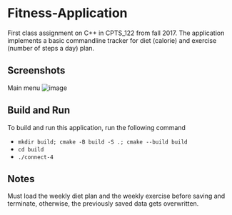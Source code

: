 # Fitness-Application
First class assignment on C++ in CPTS_122 from fall 2017. The application implements a basic commandline tracker for diet (calorie) and exercise (number of steps a day) plan.

## Screenshots

Main menu
![image](https://user-images.githubusercontent.com/34149684/128963888-e02b2874-1679-480b-8594-9b1cc77be696.png)

## Build and Run

To build and run this application, run the following command

* `mkdir build; cmake -B build -S .; cmake --build build`
* `cd build`
* `./connect-4`

## Notes
Must load the weekly diet plan and the weekly exercise before saving and terminate, otherwise, the previously saved data gets overwritten.
